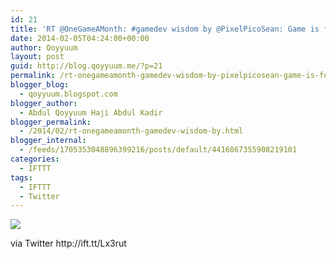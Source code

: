 ```yaml
---
id: 21
title: 'RT @OneGameAMonth: #gamedev wisdom by @PixelPicoSean: Game is forever, pain is temporary. via #1GAM http://t.co/IlPoeS0fYl'
date: 2014-02-05T04:24:00+00:00
author: Qoyyuum
layout: post
guid: http://blog.qoyyuum.me/?p=21
permalink: /rt-onegameamonth-gamedev-wisdom-by-pixelpicosean-game-is-forever-pain-is-temporary-via-1gam-httpt-coilpoes0fyl/
blogger_blog:
  - qoyyuum.blogspot.com
blogger_author:
  - Abdul Qoyyuum Haji Abdul Kadir
blogger_permalink:
  - /2014/02/rt-onegameamonth-gamedev-wisdom-by.html
blogger_internal:
  - /feeds/1705353048896399216/posts/default/4416867355908219101
categories:
  - IFTTT
tags:
  - IFTTT
  - Twitter
---
```

<div xmlns='http://www.w3.org/1999/xhtml'>
  <img style="max-width:586px;" src="http://t.co/IlPoeS0fYl" /></p> 
  
  <div>
    via Twitter http://ift.tt/Lx3rut
  </div>
  
  <p>
    </div>